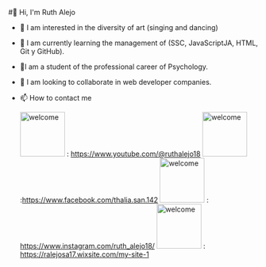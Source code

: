 #👋 Hi, I'm Ruth Alejo

- 👀 I am interested in the diversity of art (singing and dancing)
- 🌱 I am currently learning the management of (SSC, JavaScriptJA, HTML, Git y GitHub).
- 🧠I am a student of the professional career of Psychology.
- 💞️ I am looking to collaborate in web developer companies.
- 📫 How to contact me
  
  <img src= "https://i.ibb.co/jwSSwFy/Youtube-2018.gif" alt="welcome" width="90"> : https://www.youtube.com/@ruthalejo18
  <img src= "https://i.ibb.co/DGM3RQV/facebook-fb.gif" alt="welcome" width="90"> :https://www.facebook.com/thalia.san.142
  <img src= "https://i.ibb.co/9rMn2gx/instagram.gif" alt="welcome" width="90"> : https://www.instagram.com/ruth_alejo18/
  <img src= "" alt="welcome" width="90"> : https://ralejosa17.wixsite.com/my-site-1
  
